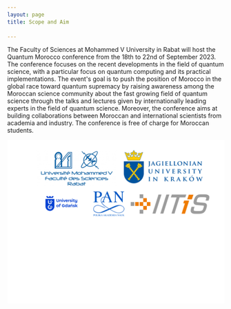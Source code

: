 ```yaml
---
layout: page
title: Scope and Aim

---
```

The Faculty of Sciences at Mohammed V University in Rabat will host the Quantum Morocco conference from the 18th to 22nd of September 2023. The conference focuses on the recent developments in the field of quantum science, with a particular focus on quantum computing and its practical implementations. The event's goal is to push the position of Morocco in the global race toward quantum supremacy by raising awareness among the Moroccan science community about the fast growing field of quantum science through the talks and lectures given by internationally leading experts in the field of quantum science. Moreover, the conference aims at building collaborations between  Moroccan and international scientists from academia and industry. The conference is free of charge for Moroccan students.

![](/assets/img/blog/logos.png)


